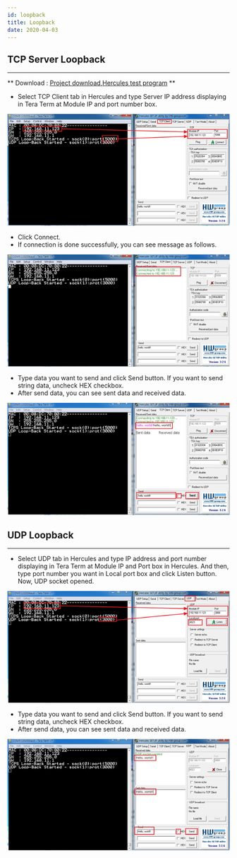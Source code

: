 ```yaml
---
id: loopback
title: Loopback
date: 2020-04-03
---
```


## TCP Server Loopback

-----
** Download : [Project download](/img/osh/cookie/w5500_cookie_v100.zip),[Hercules test program](http://www.hw-group.com/products/hercules/index_en.html) **

 - Select TCP Client tab in Hercules and type Server IP address
displaying in Tera Term at Module IP and port number box.

![](/img/osh/cookie/loopback2.jpg)

 - Click Connect. 
 - If connection is done successfully, you can see
message as follows.

![](/img/osh/cookie/loopback4.jpg)

 - Type data you want to send and click Send button. If you want to send
string data, uncheck HEX checkbox. 
 - After send data, you can see sent
data and received data.

![](/img/osh/cookie/loopback5.jpg)

## UDP Loopback

-----

 - Select UDP tab in Hercules and type IP address and port number displaying in Tera Term at Module IP and Port box in Hercules. And then, type port number you want in Local port box and click Listen button. Now, UDP socket opened.

![](/img/osh/cookie/loopback7.jpg)

 - Type data you want to send and click Send button. If you want to send string data, uncheck HEX checkbox. 
 - After send data, you can see sent data and received data.

![](/img/osh/cookie/loopback8.jpg)